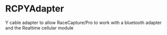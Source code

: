 RCPYAdapter
===========

Y cable adapter to allow RaceCapture/Pro to work with a bluetooth adapter and the Realtime cellular module
